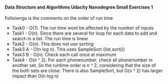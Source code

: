 #### Data Structure and Algorithms Udacity Nanodegree Small Exercises 1


Folloiwngs is the comments on the order of run time 

- Task0 - O(1). The run time wont be affected by the number of inputs
- Task1 - O(n). Since there are several for loop for each data to add and search in a list. The run time is linear
- Task2 - O(n). This does not use sorting
- Task3 A - O(n log n). This uses SampleSort (list.sort())
- Task3 B - O(n). Check each call once at maximum
- Task4  - O(n ^ 2). For each phonenumber, check all phonenumber in another set. So the runtime order  is n ^ 2, considering that the size of the both sets are close. There is also SampleSort, but O(n ^ 2) has larger impact than O(n log n)